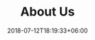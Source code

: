 ---
title: "About Us"
date: 2018-07-12T18:19:33+06:00
bg_image: images/background/page-title.jpg
description : "This is meta description"
layout: "about"
draft: false

###################################### ceo ########################################
ceo:
  enable : true
  bg_image : images/about/ceo.jpg
  title : We are efficient to <br> make your business rise
  content : Waleed Sahhary is the CEO and Managing Director of BWS e-Mobility Technologies GmbH. 2001 and 2005 he has recieved the Bachelor and the Master of Science in the Electrical Engineering and Information Technology form the universitiy of Aleppo/Syria and the Leibniz University of Hannover/Germany respectively. His Master Theses was about Multilevel Inverter. His focus during his study was on Power Electronics and Electric Motor Controls. Mr. Sahhary has been working at the majority of well-known German OEMs such as Daimler, BMW, Audi, Porsche and Volkswagen as Consultant. Furthermore, he was also working in the last 8 years in the Research and Pre-Development at Robert Bosch GmbH. Mr. Sahhary has published more than 40 publications and patents in the field of Power Electronics, Inverter Topologies, Electric Motor Controls Schemes and High Voltage Batteries. His Experience is especially solid and and wide in the filed of System Design of the Electric Powertrain of the Electric Mobility. Since January 2020 Mr. Sahhary is the CEO of BWS e-Mobility Technologies GmbH.
  signature : "images/about/ceo-signature.png"
  name : Waleed Sahhary
  designation : CEO

###################################### philosophy ####################################
philosophy:
  enable : true
  subtitle : Know About
  title : Our Philosophy
  content : "At BWS EmTech, our philosophy is to deliver reliable and innovative Battery Management Systems with a commitment to sustainability. We believe in practical solutions that redefine energy storage, prioritizing efficiency and environmental responsibility. Our focus on cutting-edge technology and integrity guides us in empowering businesses and individuals for a greener, more efficient future."
  image : images/about/philosophy.jpg

########################################### Mission ###################################
mission:
  enable : false
  inherit_homepage: false
  subtitle : Our Goal
  title : Company Mission
  content : Lorem ipsum dolor sit amet consectetur adipisicing elit sed eiusmod tempor didunt laboris nisi ut aliquip ex ea commodo consequat.
  image : images/chart.png
  accordion:
  - title : Our Company Mission
    description : Duis aute irure dolor in reprehenderit voluptate velit esse cillum dolore fugiat nulla pariatur.Excepteur sint ocaecat cupidatat non proident sunt culpa qui officia deserunt mollit anim id est laborum.
    
  - title : Our Company Vision
    description : Duis aute irure dolor in reprehenderit voluptate velit esse cillum dolore fugiat nulla pariatur.Excepteur sint ocaecat cupidatat non proident sunt culpa qui officia deserunt mollit anim id est laborum.
    
  - title : Our Company Goal
    description : Duis aute irure dolor in reprehenderit voluptate velit esse cillum dolore fugiat nulla pariatur.Excepteur sint ocaecat cupidatat non proident sunt culpa qui officia deserunt mollit anim id est laborum.

###################################### funfacts ####################################
funfacts:
  enable : true
  bg_image : images/background/cta.jpg
  counter:
  - title : Projects Done
    icon : ti-server # themify icon pack : https://themify.me/themify-icons
    count : 230
    
  - title : Satisfied Clients
    icon : ti-face-smile # themify icon pack : https://themify.me/themify-icons
    count : 789
    
  - title : Cup Of Coffee
    icon : ti-thumb-up # themify icon pack : https://themify.me/themify-icons
    count : 580
    
  - title : Awards Win
    icon : ti-cup # themify icon pack : https://themify.me/themify-icons
    count : 130

########################################### skill ###################################
skill:
  enable : true
  inherit_homepage: true
  subtitle : Our Skills
  title : Why Choose Us
  content: Lorem ipsum dolor sit amet, consectetur adipisicing elit, sed eiusmod tempor incididunt laboris nisi ut aliquip ex ea commodo consequat. <br><br> Duis aute irure dolor in reprehenderit voluptate velit esse cillum dolore fugiat nulla pariatur. Excepteur sint ocaecat cupidatat non proident sunt culpa qui officia deserunt mollit anim id est laborum. sed perspiciatis unde omnisiste natus error sit voluptatem accusantium.doloremque ladantium totam rem aperieaque ipsa quae ab illo inventore.veritatis. et quasi architecto beatae vitae dicta sunt explicabo.
  # funfacts
  funfacts :
  - icon : ti-server # themify icon pack : https://themify.me/themify-icons
    title : Projects Done
    count : 230
    
  - icon : ti-face-smile # themify icon pack : https://themify.me/themify-icons
    title : Satisfied Clients
    count : 789
    
  - icon : ti-thumb-up # themify icon pack : https://themify.me/themify-icons
    title : Cup Of Coffee
    count : 580

  # progressbar
  progressbar : 
  - title : Branding
    progress : 85%
    
  - title : Consulting
    progress : 90%
    
  - title : Business
    progress : 75%
    
  - title : Promotion
    progress : 90%


---